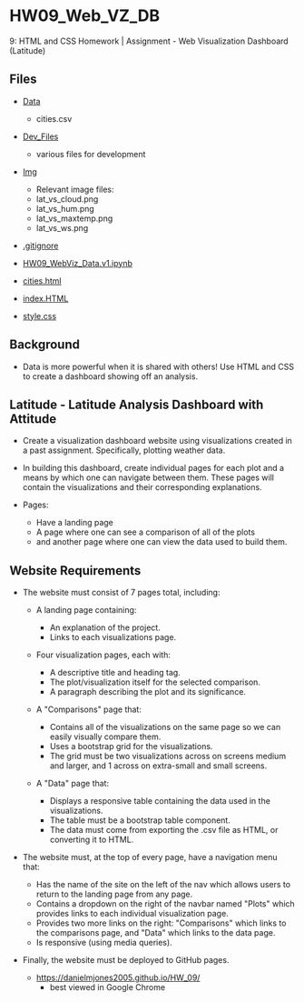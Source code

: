# HW09_Web_VZ_DB
9: HTML and CSS Homework | Assignment - Web Visualization Dashboard (Latitude)

## Files
* [Data](https://github.com/DanielMJones2005/HW09_Web_VZ_DB/tree/master/Data)
    * cities.csv
 
* [Dev_Files](https://github.com/DanielMJones2005/HW09_Web_VZ_DB/tree/master/Dev_Files)
    * various files for development
 
* [Img](https://github.com/DanielMJones2005/HW09_Web_VZ_DB/tree/master/Img)
    * Relevant image files:
    * lat_vs_cloud.png
    * lat_vs_hum.png
    * lat_vs_maxtemp.png
    * lat_vs_ws.png

  
* [.gitignore](https://github.com/DanielMJones2005/HW09_Web_VZ_DB/blob/master/.gitignore)
* [HW09_WebViz_Data.v1.ipynb](https://github.com/DanielMJones2005/HW09_Web_VZ_DB/blob/master/HW09_WebViz_Data.v1.ipynb)
* [cities.html](https://github.com/DanielMJones2005/HW09_Web_VZ_DB/blob/master/cities.html)
* [index.HTML](https://github.com/DanielMJones2005/HW09_Web_VZ_DB/blob/master/index.HTML)
* [style.css](https://github.com/DanielMJones2005/HW09_Web_VZ_DB/blob/master/style.css)

## Background
 - Data is more powerful when it is shared with others! Use HTML and CSS to create a dashboard showing off 
 an analysis.

## Latitude - Latitude Analysis Dashboard with Attitude
- Create a visualization dashboard website using visualizations created in a past assignment. Specifically, 
  plotting weather data.
  
- In building this dashboard, create individual pages for each plot and a means by which one can navigate between them. 
  These pages will contain the visualizations and their corresponding explanations. 
- Pages:
    - Have a landing page
    - A page where one can see a comparison of all of the plots
    - and another page where one can view the data used to build them.
  
## Website Requirements
- The website must consist of 7 pages total, including:

   - A landing page containing:
        - An explanation of the project.
        - Links to each visualizations page.

   - Four visualization pages, each with:
        - A descriptive title and heading tag.
        - The plot/visualization itself for the selected comparison.
        - A paragraph describing the plot and its significance.

   - A "Comparisons" page that:
        - Contains all of the visualizations on the same page so we can easily visually compare them.
        - Uses a bootstrap grid for the visualizations.
        - The grid must be two visualizations across on screens medium and larger, and 1 across on extra-small and small screens.

   - A "Data" page that:
        - Displays a responsive table containing the data used in the visualizations.
        - The table must be a bootstrap table component.
        - The data must come from exporting the .csv file as HTML, or converting it to HTML. 
  
- The website must, at the top of every page, have a navigation menu that:
   - Has the name of the site on the left of the nav which allows users to return to the landing page from any page.
   - Contains a dropdown on the right of the navbar named "Plots" which provides links to each individual visualization page.
   - Provides two more links on the right: "Comparisons" which links to the comparisons page, and "Data" which links to the data page.
   - Is responsive (using media queries). 


- Finally, the website must be deployed to GitHub pages.
   - https://danielmjones2005.github.io/HW_09/
        - best viewed in Google Chrome
    

